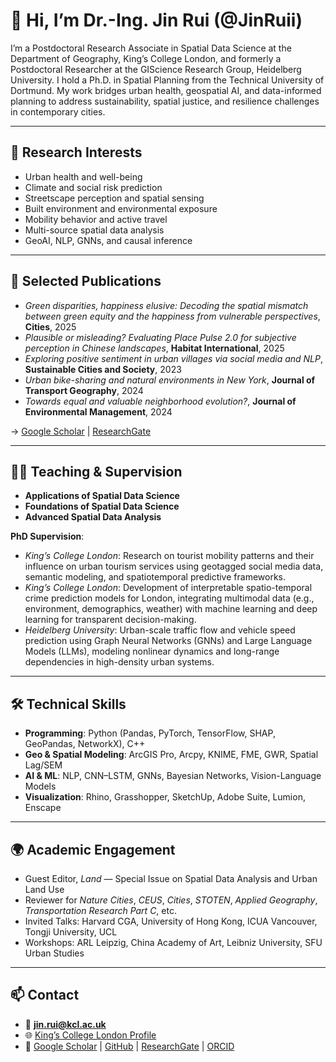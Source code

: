 # 👋 Hi, I’m Dr.-Ing. Jin Rui (@JinRuii)

I’m a Postdoctoral Research Associate in Spatial Data Science at the Department of Geography, King’s College London, and formerly a Postdoctoral Researcher at the GIScience Research Group, Heidelberg University. I hold a Ph.D. in Spatial Planning from the Technical University of Dortmund. My work bridges urban health, geospatial AI, and data-informed planning to address sustainability, spatial justice, and resilience challenges in contemporary cities.

---

## 🧠 Research Interests

- Urban health and well-being  
- Climate and social risk prediction  
- Streetscape perception and spatial sensing  
- Built environment and environmental exposure  
- Mobility behavior and active travel  
- Multi-source spatial data analysis  
- GeoAI, NLP, GNNs, and causal inference  

---

## 📄 Selected Publications

- *Green disparities, happiness elusive: Decoding the spatial mismatch between green equity and the happiness from vulnerable perspectives*, **Cities**, 2025  
- *Plausible or misleading? Evaluating Place Pulse 2.0 for subjective perception in Chinese landscapes*, **Habitat International**, 2025  
- *Exploring positive sentiment in urban villages via social media and NLP*, **Sustainable Cities and Society**, 2023  
- *Urban bike-sharing and natural environments in New York*, **Journal of Transport Geography**, 2024  
- *Towards equal and valuable neighborhood evolution?*, **Journal of Environmental Management**, 2024  

→ [Google Scholar](https://scholar.google.com/citations?user=YOUR_ID) | [ResearchGate](https://www.researchgate.net/profile/Jin-Rui-4)

---

## 👨‍🏫 Teaching & Supervision

- **Applications of Spatial Data Science**  
- **Foundations of Spatial Data Science**  
- **Advanced Spatial Data Analysis**  

**PhD Supervision**:

- *King’s College London*: Research on tourist mobility patterns and their influence on urban tourism services using geotagged social media data, semantic modeling, and spatiotemporal predictive frameworks.  
- *King’s College London*: Development of interpretable spatio-temporal crime prediction models for London, integrating multimodal data (e.g., environment, demographics, weather) with machine learning and deep learning for transparent decision-making.  
- *Heidelberg University*: Urban-scale traffic flow and vehicle speed prediction using Graph Neural Networks (GNNs) and Large Language Models (LLMs), modeling nonlinear dynamics and long-range dependencies in high-density urban systems.

---

## 🛠 Technical Skills

- **Programming**: Python (Pandas, PyTorch, TensorFlow, SHAP, GeoPandas, NetworkX), C++  
- **Geo & Spatial Modeling**: ArcGIS Pro, Arcpy, KNIME, FME, GWR, Spatial Lag/SEM  
- **AI & ML**: NLP, CNN–LSTM, GNNs, Bayesian Networks, Vision-Language Models  
- **Visualization**: Rhino, Grasshopper, SketchUp, Adobe Suite, Lumion, Enscape  

---

## 🌍 Academic Engagement

- Guest Editor, *Land* — Special Issue on Spatial Data Analysis and Urban Land Use  
- Reviewer for *Nature Cities*, *CEUS*, *Cities*, *STOTEN*, *Applied Geography*, *Transportation Research Part C*, etc.  
- Invited Talks: Harvard CGA, University of Hong Kong, ICUA Vancouver, Tongji University, UCL  
- Workshops: ARL Leipzig, China Academy of Art, Leibniz University, SFU Urban Studies

---

## 📫 Contact

- 📧 **jin.rui@kcl.ac.uk**  
- 🌐 [King’s College London Profile](https://www.kcl.ac.uk/people/jin-rui)  
- 🔗 [Google Scholar](https://scholar.google.com/citations?user=YOUR_ID) | [GitHub](https://github.com/JinRuii) | [ResearchGate](https://www.researchgate.net/profile/Jin-Rui-4) | [ORCID](https://orcid.org/0000-000X-XXXX-XXXX)
